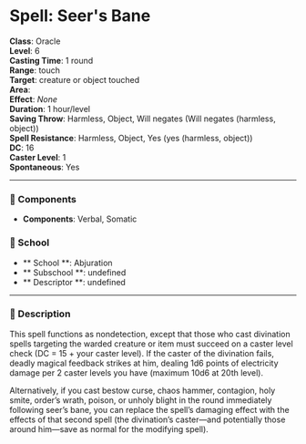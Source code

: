 
# Spell: Seer's Bane
**Class**: Oracle  
**Level**: 6  
**Casting Time**: 1 round  
**Range**: touch  
**Target**: creature or object touched  
**Area**:   
**Effect**: _None_  
**Duration**: 1 hour/level  
**Saving Throw**: Harmless, Object, Will negates (Will negates (harmless, object))  
**Spell Resistance**: Harmless, Object, Yes (yes (harmless, object))  
**DC**: 16  
**Caster Level**: 1  
**Spontaneous**: Yes

---

### 🔮 Components
- **Components**: Verbal, Somatic

### 🏫 School
- ** School **: Abjuration
- ** Subschool **: undefined
- ** Descriptor **: undefined
---

### 📜 Description
This spell functions as nondetection, except that those who cast divination spells targeting the warded creature or item must succeed on a caster level check (DC = 15 + your caster level). If the caster of the divination fails, deadly magical feedback strikes at him, dealing 1d6 points of electricity damage per 2 caster levels you have (maximum 10d6 at 20th level).

Alternatively, if you cast bestow curse, chaos hammer, contagion, holy smite, order’s wrath, poison, or unholy blight in the round immediately following seer’s bane, you can replace the spell’s damaging effect with the effects of that second spell (the divination’s caster—and potentially those around him—save as normal for the modifying spell).
